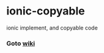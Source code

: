# ionic-copyable
ionic implement, and copyable code
### Goto [wiki](https://github.com/sirdnt/ionic-copyable/wiki)
